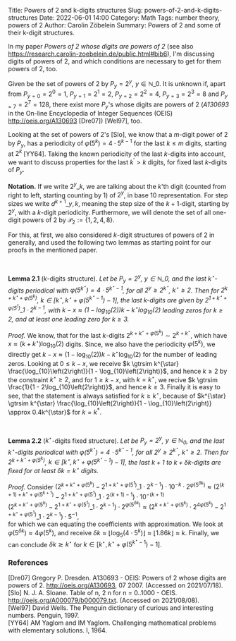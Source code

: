 Title:      Powers of 2 and k-digits structures
Slug:       powers-of-2-and-k-digits-structures
Date:       2022-06-01 14:00
Category:   Math 
Tags:       number theory, powers of 2 
Author:     Carolin Zöbelein
Summary:    Powers of 2 and some of their k-digit structures.

In my paper <i>Powers of $2$ whose digits are powers of $2$</i> (see also <a href="https://research.carolin-zoebelein.de/public.html#bib6" title="External: Research website" target="_blank">https://research.carolin-zoebelein.de/public.html#bib6</a>), I'm discussing digits of powers of 2, and which conditions are necessary to get for them powers of 2, too.


Given be the set of powers of $2$ by $P_{y} = 2^{y}$, $y \in \mathbb{N}\_{0}$. It is unknown if, apart from $P_{y=0} = 2^{0} = 1$, $P_{y=1} = 2^{1} = 2$, $P_{y=2} = 2^{2} = 4$, $P_{y=3} = 2^{3} = 8$ and $P_{y=7} = 2^{7} = 128$, there exist more $P_{y}$'s whose digits are powers of $2$ (<i>A130693</i> in the On-line Encyclopedia of Integer Sequences (OEIS) <a href="http://oeis.org/A130693" title="External: On-line Encyclopedia of Integer Sequences (OEIS)" target="_blank">http://oeis.org/A130693</a> [Dre07]) [Wel97], too.

Looking at the set of powers of $2$'s [Slo], we know that a $m$-digit power of $2$ by $P_{y}$, has a periodicity of $\varphi\left(5^{k}\right) = 4 \cdot 5^{k-1}$ for the last $k \leq m$ digits, starting at $2^{k}$ [YY64]. Taking the known periodicity of the last $k$-digits into account, we want to discuss properties for the last $k^{\prime} > k$ digits, for fixed last $k$-digits of $P_{y}$.

<b>Notation.</b> If we write $2^{y}\_{k}$, we are talking about the $k$'th digit (counted from right to left, starting counting by $1$) of $2^{y}$, in base $10$ representation. For step sizes we write $d^{k + 1}\_{y,k}$, meaning the step size of the $k + 1$-digit, starting by $2^{y}$, with a $k$-digit periodicity. Furthermore, we will denote the set of all one-digit powers of $2$ by $\mathcal{P}_{2} := \{ 1, 2, 4, 8 \}$.

For this, at first, we also considered $k$-digit structures of powers of $2$ in generally, and used the following two lemmas as starting point for our proofs in the mentioned paper.


<br />

<b>Lemma 2.1</b> ($k$-digits structure). <i>Let be $P_{y} = 2^{y}$, $y \in \mathbb{N}\_{0}$, and the last $k^{\star}$-digits periodical with $\varphi\left(5^{k^{\star}}\right) = 4 \cdot 5^{k^{\star} - 1}$, for all $2^{y} \geq 2^{k^{\star}}$, $k^{\star} \geq 2$. Then for $2^{k + k^{\star} + \varphi\left(5^{k}\right)}$, $k \in \left[ k^{\star}, k^{\star} + \varphi\left(5^{k^{\star} - 1}\right) - 1 \right]$, the last $k$-digits are given by $2^{1 + k^{\star} + \varphi\left(5^{1}\right)}\_{1} \cdot 2^{k - 1}$, with $k - x \approx \left(1 - \log_{10}\left(2\right)\right)k - k^{\star}\log_{10}\left(2\right)$ leading zeros for $k \geq 2$, and at least one leading zero for $k \geq 3$.</i>


<i>Proof.</i> We know, that for the last $k$-digits $2^{k + k^{\star} + \varphi\left(5^{k}\right)} \sim 2^{k + k^{\star}}$, which have $x \approx \left(k + k^{\star}\right) \log_{10}\left(2\right)$ digits. Since, we also have the periodicity $\varphi\left(5^{k}\right)$, we directly get $k - x \approx \left(1 - \log_{10}\left(2\right)\right)k - k^{\star}\log_{10}\left(2\right)$ for the number of leading zeros. Looking at $0 \leq k - x$, we receive $k \gtrsim k^{\star} \frac{\log_{10}\left(2\right)}{1 - \log_{10}\left(2\right)}$, and hence $k \geq 2$ by the constraint $k^{\star} \geq 2$, and for $1 \geq k - x$, with $k = k^{\star}$, we recive $k \gtrsim \frac{1}{1 - 2\log_{10}\left(2\right)}$, and hence $k \geq 3$. Finally it is easy to see, that the statement is always satisfied for $k \geq k^{\star}$, because of $k^{\star} \gtrsim k^{\star} \frac{\log_{10}\left(2\right)}{1 - \log_{10}\left(2\right)} \approx 0.4k^{\star}$ for $k = k^{*}$.

<br />

<b>Lemma 2.2</b> ($k^{\star}$-digits fixed structure). <i> Let be $P_{y} = 2^{y}$, $y \in \mathbb{N}_{0}$, and the last $k^{\star}$-digits periodical with $\varphi\left(5^{k^{\star}}\right) = 4 \cdot 5^{k^{\star} - 1}$, for all $2^{y} \geq 2^{k^{\star}}$, $k^{\star} \geq 2$. Then for $2^{k + k^{\star} + \varphi\left(5^{k}\right)}$, $k \in \left[ k^{\star}, k^{\star} + \varphi\left(5^{k^{\star} - 1}\right) - 1 \right]$, the last $k + 1$ to $k + \delta k$-digits are fixed for at least $\delta k = k^{\star}$ digits. </i>


<i>Proof.</i>
    Consider $\left( 2^{k + k^{\star} + \varphi\left(5^{k}\right)} - 2^{1 + k^{\star} + \varphi\left(5^{1}\right)}\_{1} \cdot 2^{k - 1} \right) \cdot 10^{-k} \cdot 2^{\varphi\left(5^{\delta k}\right)} \approx \left( 2^{\left(k + 1\right) + k^{\star} + \varphi\left(5^{k + 1}\right)} - 2^{1 + k^{\star} + \varphi\left(5^{1}\right)}\_{1} \cdot 2^{\left(k + 1\right) - 1} \right) \cdot 10^{-\left(k + 1\right)}$<br />
    $\left( 2^{k + k^{\star} + \varphi\left(5^{k}\right)} - 2^{1 + k^{\star} + \varphi\left(5^{1}\right)}\_{1} \cdot 2^{k - 1} \right) \cdot 2^{\varphi\left(5^{\delta k}\right)} \approx \left( 2^{k + k^{\star} + \varphi\left(5^{k}\right)} \cdot 2^{4\varphi\left(5^{k}\right)} - 2^{1 + k^{\star} + \varphi\left(5^{1}\right)}\_{1} \cdot 2^{k - 1} \right) \cdot 5^{-1},$<br />
    for which we can equating the coefficients with approximation. We look at $\varphi\left(5^{\delta k}\right) \approx 4\varphi\left(5^{k}\right)$, and receive $\delta k \approx \lfloor \log_{5}\left(4 \cdot 5^{k}\right) \rfloor \approx \lfloor 1.86 k \rfloor \approx k$. Finally, we can conclude $\delta k \gtrsim k^{\star}$ for $k \in \left[ k^{\star}, k^{\star} + \varphi\left(5^{k^{\star} - 1}\right) - 1 \right]$.



### References
[Dre07] Gregory P. Dresden. A130693 - OEIS: Powers of 2 whose digits are powers of 2. <a href="http://oeis.org/A130693" title="External: Powers of 2 whose digits are powers of 2" target="_blank">http://oeis.org/A130693</a>, 07 2007. (Accessed on 2021/07/18).<br />
[Slo] N. J. A. Sloane. Table of n, 2 n for n = 0..1000 - OEIS. <a href="http://oeis.org/A000079/b000079.txt" title="External: Table of n, 2 n for n = 0..1000" target="_blank">http://oeis.org/A000079/b000079.txt</a>. (Accessed on 2021/08/08).<br />
[Wel97] David Wells. The Penguin dictionary of curious and interesting numbers. Penguin, 1997.<br />
[YY64] AM Yaglom and IM Yaglom. Challenging mathematical problems with elementary solutions. I, 1964.


